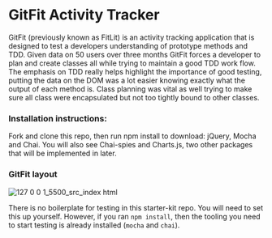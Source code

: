 # GitFit Activity Tracker

GitFit (previously known as FitLit) is an activity tracking application that is designed to test a developers understanding of prototype methods and TDD.  Given data on 50 users over three months GitFit forces a developer to plan and create classes all while trying to maintain a good TDD work flow.  The emphasis on TDD really helps highlight the importance of good testing, putting the data on the DOM was a lot easier knowing exactly what the output of each method is.  Class planning was vital as well trying to make sure all class were encapsulated but not too tightly bound to other classes.  

### Installation instructions:
Fork and clone this repo, then run npm install to download: jQuery, Mocha and Chai.  You will also see Chai-spies and Charts.js, two other packages that will be implemented in later.

### GitFit layout
![127 0 0 1_5500_src_index html](https://user-images.githubusercontent.com/45470456/67013997-4ccea700-f0b1-11e9-9993-4f525996040b.png)




There is no boilerplate for testing in this starter-kit repo. You will need to set this up yourself. However, if you ran `npm install`, then the tooling you need to start testing is already installed (`mocha` and `chai`).
